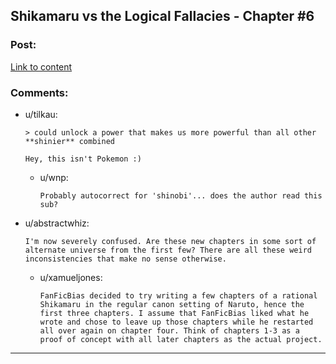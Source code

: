 ## Shikamaru vs the Logical Fallacies - Chapter #6

### Post:

[Link to content](https://www.fanfiction.net/s/6781426/6/Shikamaru-vs-the-Logical-Fallacies)

### Comments:

- u/tilkau:
  ```
  > could unlock a power that makes us more powerful than all other **shinier** combined

  Hey, this isn't Pokemon :)
  ```

  - u/wnp:
    ```
    Probably autocorrect for 'shinobi'... does the author read this sub?
    ```

- u/abstractwhiz:
  ```
  I'm now severely confused. Are these new chapters in some sort of alternate universe from the first few? There are all these weird inconsistencies that make no sense otherwise.
  ```

  - u/xamueljones:
    ```
    FanFicBias decided to try writing a few chapters of a rational Shikamaru in the regular canon setting of Naruto, hence the first three chapters. I assume that FanFicBias liked what he wrote and chose to leave up those chapters while he restarted all over again on chapter four. Think of chapters 1-3 as a proof of concept with all later chapters as the actual project.
    ```

---

